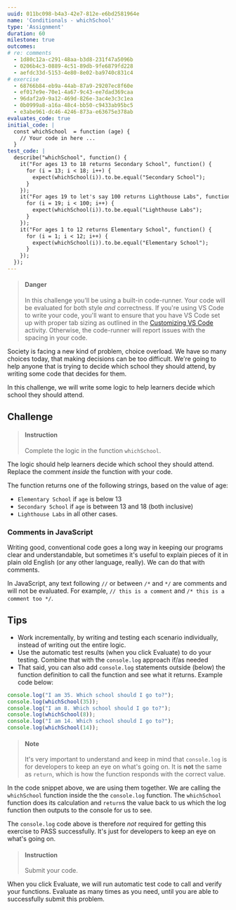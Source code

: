 ```yaml
---
uuid: 011bc098-b4a3-42e7-812e-e6bd2581964e
name: 'Conditionals - whichSchool'
type: 'Assignment'
duration: 60
milestone: true
outcomes:
# re: comments
  - 1d80c12a-c291-48aa-b3d8-231f47a5096b
  - 0206b4c3-0889-4c51-89db-9fe6879fd228
  - aefdc33d-5153-4e80-8e02-ba9740c831c4
# exercise
  - 68766b84-eb9a-44ab-87a9-29207ec8f60e
  - ef017e9e-70e1-4a67-9c43-ee7dad369caa
  - 96daf2a9-9a12-469d-826e-3ac4e3c3c1ea
  - 0b0999a8-a16a-48c4-bb50-c9433ab95bc5
  - e3abe961-dc46-4246-873a-e63675e378ab
evaluates_code: true
initial_code: |
  const whichSchool  = function (age) {
    // Your code in here ...
  }
test_code: |
  describe("whichSchool", function() {
    it("For ages 13 to 18 returns Secondary School", function() {
      for (i = 13; i < 18; i++) {
        expect(whichSchool(i)).to.be.equal("Secondary School");
      }
    });
    it("For ages 19 to let's say 100 returns Lighthouse Labs", function() {
      for (i = 19; i < 100; i++) {
        expect(whichSchool(i)).to.be.equal("Lighthouse Labs");
      }
    });
    it("For ages 1 to 12 returns Elementary School", function() {
      for (i = 1; i < 12; i++) {
        expect(whichSchool(i)).to.be.equal("Elementary School");
      }
    });
  });
---
```



> #### Danger
> In this challenge you'll be using a built-in code-runner. Your code will be evaluated for both style _and_ correctness. If you're using VS Code to write your code, you'll want to ensure that you have VS Code set up with proper tab sizing as outlined in the [Customizing VS Code](/67e8543a-0bc0-4b64-a311-b349497c2fb0) activity. Otherwise, the code-runner will report issues with the spacing in your code.

Society is facing a new kind of problem, choice overload. We have so many choices today, that making decisions can be too difficult. We're going to help anyone that is trying to decide which school they should attend, by writing some code that decides for them. 

In this challenge, we will write some logic to help learners decide which school they should attend.

## Challenge

> #### Instruction
> Complete the logic in the function `whichSchool`. 

The logic should help learners decide which school they should attend. Replace the comment _inside_ the function with your code.

The function returns one of the following strings, based on the value of age:

* `Elementary School` if `age` is below 13
* `Secondary School` if `age` is between 13 and 18 (both inclusive)
* `Lighthouse Labs` in all other cases.

<aside>
<h3>Comments in JavaScript</h3>
<p>Writing good, conventional code goes a long way in keeping our programs clear and understandable, but sometimes it's useful to explain pieces of it in plain old English (or any other language, really). We can do that with comments.</p>

<p>In JavaScript, any text following <code>//</code> or between <code>/*</code> and <code>*/</code> are comments and will not be evaluated. For example, <code>// this is a comment</code> and <code>/* this is a comment too */</code>.
</aside>

## Tips

* Work incrementally, by writing and testing each scenario individually, instead of writing out the entire logic.
* Use the automatic test results (when you click Evaluate) to do your testing. Combine that with the `console.log` approach if/as needed
* That said, you can also add `console.log` statements outside (below) the function definition to call the function and see what it returns. Example code below:

```javascript
console.log("I am 35. Which school should I go to?");
console.log(whichSchool(35));
console.log("I am 8. Which school should I go to?");
console.log(whichSchool(8));
console.log("I am 14. Which school should I go to?");
console.log(whichSchool(14));
```

> #### Note
> It's very important to understand and keep in mind that `console.log` is for developers to keep an eye on what's going on. It is **not** the same as `return`, which is how the function responds with the correct value. 

In the code snippet above, we are using them together. We are calling the `whichSchool` function inside the the `console.log` function. The `whichSchool` function does its calculation and `return`s the value back to us which the log function then outputs to the console for us to see.

The `console.log` code above is therefore _not_ required for getting this exercise to PASS successfully. It's just for developers to keep an eye on what's going on.

> #### Instruction
> Submit your code.

When you click Evaluate, we will run automatic test code to call and verify your functions. Evaluate as many times as you need, until you are able to successfully submit this problem.
